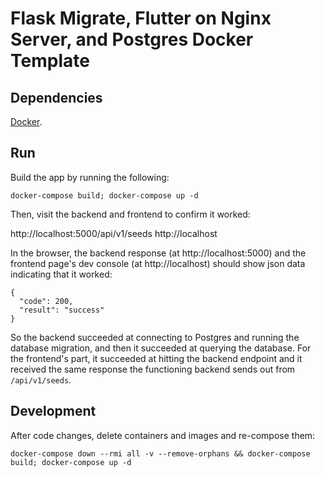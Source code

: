# Flask Migrate, Flutter on Nginx Server, and Postgres Docker Template

## Dependencies
[Docker](https://docs.docker.com/desktop/setup/install/mac-install/).

## Run
Build the app by running the following:

    docker-compose build; docker-compose up -d

Then, visit the backend and frontend to confirm it worked:

http://localhost:5000/api/v1/seeds 
http://localhost

In the browser, the backend response (at http://localhost:5000) and the frontend page's dev console (at http://localhost) should show json data indicating that it worked:


    {
      "code": 200,
      "result": "success"
    }


So the backend succeeded at connecting to Postgres and running the database migration, and then it succeeded at querying the database. For the frontend's part, it succeeded at hitting the backend endpoint and it received the same response the functioning backend sends out from `/api/v1/seeds`.

## Development

After code changes, delete containers and images and re-compose them:

    docker-compose down --rmi all -v --remove-orphans && docker-compose build; docker-compose up -d
